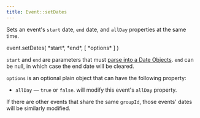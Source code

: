 ```yaml
---
title: Event::setDates
---
```


Sets an event's `start` date, `end` date, and `allDay` properties at the same time.

<div class='spec' markdown='1'>
event.setDates( *start*, *end*, [ *options* ] )
</div>

`start` and `end` are parameters that must [parse into a Date Objects](date-parsing). `end` can be null, in which case the end date will be cleared.

`options` is an optional plain object that can have the following property:

- `allDay` &mdash; `true` or `false`. will modify this event's `allDay` property.

If there are other events that share the same `groupId`, those events' dates will be similarly modified.
